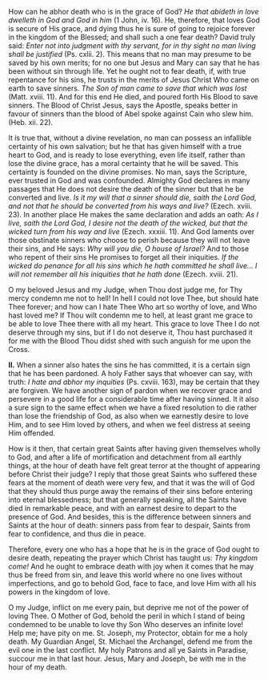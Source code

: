 
How can he abhor death who is in the grace of God? *He that abideth in love dwelleth in God and God in him* (1 John, iv. 16). He, therefore, that loves God is secure of His grace, and dying thus he is sure of going to rejoice forever in the kingdom of the Blessed; and shall such a one fear death? David truly said: *Enter not into judgment with thy servant, for in thy sight no man living shall be justified* (Ps. cxlii. 2). This means that no man may presume to be saved by his own merits; for no one but Jesus and Mary can say that he has been without sin through life. Yet he ought not to fear death, if, with true repentance for his sins, he trusts in the merits of Jesus Christ Who came on earth to save sinners. *The Son of man came to save that which was lost* (Matt. xviii. 11). And for this end He died, and poured forth His Blood to save sinners. The Blood of Christ Jesus, says the Apostle, speaks better in favour of sinners than the blood of Abel spoke against Cain who slew him. (Heb. xii. 22).

It is true that, without a divine revelation, no man can possess an infallible certainty of his own salvation; but he that has given himself with a true heart to God, and is ready to lose everything, even life itself, rather than lose the divine grace, has a moral certainty that he will be saved. This certainty is founded on the divine promises. No man, says the Scripture, ever trusted in God and was confounded. Almighty God declares in many passages that He does not desire the death of the sinner but that he be converted and live. *Is it my will that a sinner should die, saith the Lord God, and not that he should be converted from his ways and live?* (Ezech. xviii. 23). In another place He makes the same declaration and adds an oath: *As I live, saith the Lord God, I desire not the death of the wicked, but that the wicked turn from his way and live* (Ezech. xxxiii. 11). And God laments over those obstinate sinners who choose to perish because they will not leave their sins, and He says: *Why will you die, O house of Israel?* And to those who repent of their sins He promises to forget all their iniquities. *If the wicked do penance for all his sins which he hath committed he shall live... I will not remember all his iniquities that he hath done* (Ezech. xviii. 21).

O my beloved Jesus and my Judge, when Thou dost judge me, for Thy mercy condemn me not to hell! In hell I could not love Thee, but should hate Thee forever; and how can I hate Thee Who art so worthy of love, and Who hast loved me? If Thou wilt condemn me to hell, at least grant me grace to be able to love Thee there with all my heart. This grace to love Thee I do not deserve through my sins, but if I do not deserve it, Thou hast purchased it for me with the Blood Thou didst shed with such anguish for me upon the Cross.

**II\.** When a sinner also hates the sins he has committed, it is a certain sign that he has been pardoned. A holy Father says that whoever can say, with truth: *I hate and abhor my inquities* (Ps. cxviii. 163), may be certain that they are forgiven. We have another sign of pardon when we recover grace and persevere in a good life for a considerable time after having sinned. It it also a sure sign to the same effect when we have a fixed resolution to die rather than lose the friendship of God, as also when we earnestly desire to love Him, and to see Him loved by others, and when we feel distress at seeing Him offended.

How is it then, that certain great Saints after having given themselves wholly to God, and after a life of mortification and detachment from all earthly things, at the hour of death have felt great terror at the thought of appearing before Christ their judge? I reply that those great Saints who suffered these fears at the moment of death were very few, and that it was the will of God that they should thus purge away the remains of their sins before entering into eternal blessedness; but that generally speaking, all the Saints have died in remarkable peace, and with an earnest desire to depart to the presence of God. And besides, this is the difference between sinners and Saints at the hour of death: sinners pass from fear to despair, Saints from fear to confidence, and thus die in peace.

Therefore, every one who has a hope that he is in the grace of God ought to desire death, repeating the prayer which Christ has taught us: *Thy kingdom come!* And he ought to embrace death with joy when it comes that he may thus be freed from sin, and leave this world where no one lives without imperfections, and go to behold God, face to face, and love Him with all his powers in the kingdom of love.

O my Judge, inflict on me every pain, but deprive me not of the power of loving Thee. O Mother of God, behold the peril in which I stand of being condemned to be unable to love thy Son Who deserves an infinite love! Help me; have pity on me. St. Joseph, my Protector, obtain for me a holy death. My Guardian Angel, St. Michael the Archangel, defend me from the evil one in the last conflict. My holy Patrons and all ye Saints in Paradise, succour me in that last hour. Jesus, Mary and Joseph, be with me in the hour of my death.

